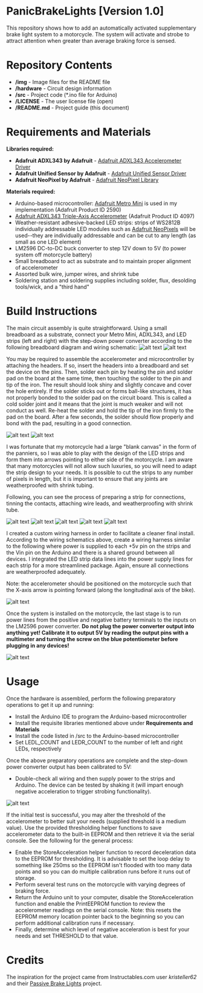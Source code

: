 # PanicBrakeLights [Version 1.0]
This repository shows how to add an automatically activated supplementary brake light system to a motorcycle.  The system will activate and strobe to attract attention when greater than average braking force is sensed.


Repository Contents
=========================
* **/img** - Image files for the README file
* **/hardware** - Circuit design information
* **/src** - Project code (*.ino file for Arduino)
* **/LICENSE** - The user license file (open)
* **/README.md** - Project guide (this document)


Requirements and Materials
=========================

**Libraries required:**
* **Adafruit ADXL343 by Adafruit** - [Adafruit ADXL343 Accelerometer Driver](https://github.com/adafruit/Adafruit_ADXL343)
* **Adafruit Unified Sensor by Adafruit** - [Adafruit Unified Sensor Driver](https://github.com/adafruit/Adafruit_Sensor)
* **Adafruit NeoPixel by Adafruit** - [Adafruit NeoPixel Library](https://github.com/adafruit/Adafruit_NeoPixel)


**Materials required:**
* Arduino-based microcontroller: [Adafruit Metro Mini](https://www.adafruit.com/product/2590) is used in my implementation (Adafruit Product ID 2590)
* [Adafruit ADXL343 Triple-Axis Accelerometer](https://www.adafruit.com/product/4097) (Adafruit Product ID 4097)
* Weather-resistant adhesive-backed LED strips: strips of WS2812B individually addressable LED modules such as [Adafruit NeoPixels](https://www.adafruit.com/product/1138) will be used--they are individually addressable and can be cut to any length (as small as one LED element)
* LM2596 DC-to-DC buck converter to step 12V down to 5V (to power system off motorcycle battery)
* Small breadboard to act as substrate and to maintain proper alignment of accelerometer
* Assorted bulk wire, jumper wires, and shrink tube
* Soldering station and soldering supplies including solder, flux, desolding tools/wick, and a "third hand"


Build Instructions
=========================
The main circuit assembly is quite straightforward.  Using a small breadboard as a substrate, connect your Metro Mini, ADXL343, and LED strips (left and right) with the step-down power converter according to the following breadboard diagram and wiring schematic:
![alt text](hardware/PanicBrakeLights_bb.png "Breadboard Diagram")
![alt text](hardware/PanicBrakeLights_schem.png "Wiring Schematic")

You may be required to assemble the accelerometer and microcontroller by attaching the headers.  If so, insert the headers into a breadboard and set the device on the pins.  Then, solder each pin by heating the pin and solder pad on the board at the same time, then touching the solder to the pin and tip of the iron.  The result should look shiny and slightly concave and cover the hole entirely.  If the solder sticks out or forms ball-like structures, it has not properly bonded to the solder pad on the circuit board.  This is called a cold solder joint and it means that the joint is much weaker and will not conduct as well.  Re-heat the solder and hold the tip of the iron firmly to the pad on the board.  After a few seconds, the solder should flow properly and bond with the pad, resulting in a good connection.

![alt text](img/boardshalfdone.jpg "One board finished, one to go") ![alt text](img/solderingheaders.png "Wiring Schematic")

I was fortunate that my motorcycle had a large "blank canvas" in the form of the panniers, so I was able to play with the design of the LED strips and form them into arrows pointing to either side of the motorcycle.  I am aware that many motorcycles will not allow such luxuries, so you will need to adapt the strip design to your needs.  It is possible to cut the strips to any number of pixels in length, but it is important to ensure that any joints are weatherproofed with shrink tubing.  

Following, you can see the process of preparing a strip for connections, tinning the contacts, attaching wire leads, and weatherproofing with shrink tube.

![alt text](img/strip2.jpg "Unprepared strip end") ![alt text](img/strip2.jpg "Prepared strip end")
![alt text](img/solderingstrip2.jpg "Tinned strip contacts") ![alt text](img/solderingstrip3.jpg "Wires attached to strip end")
![alt text](img/wiringstriptermination.jpg "Weatherproofing connections with shrink tube")

I created a custom wiring harness in order to facilitate a cleaner final install.  According to the wiring schematics above, create a wiring harness similar to the following where power is supplied to each +5v pin on the strips and the Vin pin on the Arduino and there is a shared ground between all devices.  I integrated the LED strip data lines into the power supply lines for each strip for a more streamlined package.  Again, ensure all connections are weatherproofed adequately.

Note: the accelerometer should be positioned on the motorcycle such that the X-axis arrow is pointing forward (along the longitudinal axis of the bike).

![alt text](img/wiringharness.jpg "Custom wiring harness")

Once the system is installed on the motorcycle, the last stage is to run power lines from the positive and negative battery terminals to the inputs on the LM2596 power converter.  **Do not plug the power converter output into anything yet!  Calibrate it to output 5V by reading the output pins with a multimeter and turning the screw on the blue potentiometer before plugging in any devices!**

![alt text](img/calibratingpower.jpg "Calibrating step-down power converter")


Usage
=========================
Once the hardware is assembled, perform the following preparatory operations to get it up and running:

* Install the Arduino IDE to program the Arduino-based microcontroller
* Install the requisite libraries mentioned above under **Requirements and Materials**
* Install the code listed in /src to the Arduino-based microcontroller
* Set LEDL_COUNT and LEDR_COUNT to the number of left and right LEDs, respectively

Once the above preparatory operations are complete and the step-down power converter output has been calibrated to 5V:

* Double-check all wiring and then supply power to the strips and Arduino.  The device can be tested by shaking it (will impart enough negative acceleration to trigger strobing functionality).

![alt text](img/demostationary.jpg "Demo install to confirm functionality before finishing touches.")

If the initial test is successful, you may alter the threshold of the accelerometer to better suit your needs (supplied threshold is a medium value).  Use the provided thresholding helper functions to save accelerometer data to the built-in EEPROM and then retrieve it via the serial console.  See the following for the general process:

* Enable the StoreAcceleration helper function to record deceleration data to the EEPROM for thresholding.  It is advisable to set the loop delay to something like 250ms so the EEPROM isn't flooded with too many data points and so you can do multiple calibration runs before it runs out of storage.
* Perform several test runs on the motorcycle with varying degrees of braking force.
* Return the Arduino unit to your computer, disable the StoreAcceleration function and enable the PrintEEPROM function to review the accelerometer readings on the serial console.  Note: this resets the EEPROM memory location pointer back to the beginning so you can perform additional calibration runs if necessary.
* Finally, determine which level of negative acceleration is best for your needs and set THRESHOLD to that value.


Credits
=========================
The inspiration for the project came from Instructables.com user *kristeller62* and their [Passive Brake Lights](https://www.instructables.com/id/passive-brake-light/) project.
